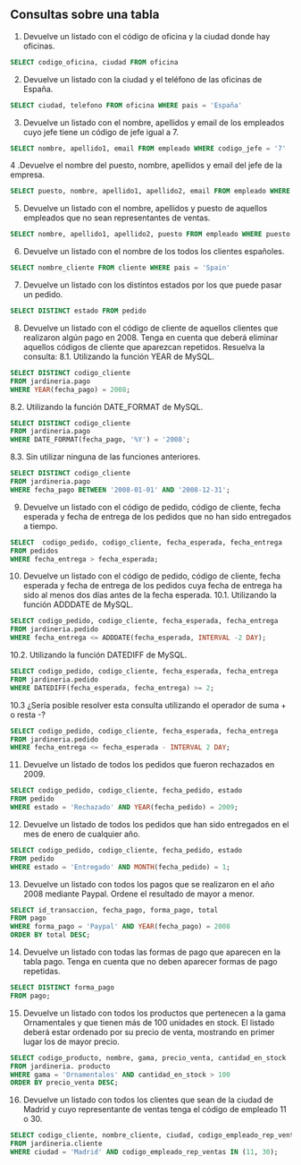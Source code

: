 ## Consultas sobre una tabla
1. Devuelve un listado con el código de oficina y la ciudad donde hay oficinas.
```sql
SELECT codigo_oficina, ciudad FROM oficina
```
2. Devuelve un listado con la ciudad y el teléfono de las oficinas de España.
```sql
SELECT ciudad, telefono FROM oficina WHERE pais = 'España'
```
3. Devuelve un listado con el nombre, apellidos y email de los empleados cuyo jefe tiene un código de jefe igual a 7.
```sql
SELECT nombre, apellido1, email FROM empleado WHERE codigo_jefe = '7'
```
4 .Devuelve el nombre del puesto, nombre, apellidos y email del jefe de la empresa.
```sql
SELECT puesto, nombre, apellido1, apellido2, email FROM empleado WHERE puesto = 'Director General'
```
5. Devuelve un listado con el nombre, apellidos y puesto de aquellos empleados que no sean representantes de ventas.
```sql
SELECT nombre, apellido1, apellido2, puesto FROM empleado WHERE puesto != 'Representante Ventas'
```
6. Devuelve un listado con el nombre de los todos los clientes españoles.
```sql
SELECT nombre_cliente FROM cliente WHERE pais = 'Spain'
```
7. Devuelve un listado con los distintos estados por los que puede pasar un pedido.
```sql
SELECT DISTINCT estado FROM pedido
```
8. Devuelve un listado con el código de cliente de aquellos clientes que realizaron algún pago en 2008. Tenga en cuenta que deberá eliminar aquellos códigos de cliente que aparezcan repetidos. Resuelva la consulta:
8.1. Utilizando la función YEAR de MySQL.
```sql
SELECT DISTINCT codigo_cliente
FROM jardineria.pago
WHERE YEAR(fecha_pago) = 2008;
```
8.2. Utilizando la función DATE_FORMAT de MySQL.
```sql
SELECT DISTINCT codigo_cliente
FROM jardineria.pago
WHERE DATE_FORMAT(fecha_pago, '%Y') = '2008';
```
8.3. Sin utilizar ninguna de las funciones anteriores.
```sql
SELECT DISTINCT codigo_cliente
FROM jardineria.pago
WHERE fecha_pago BETWEEN '2008-01-01' AND '2008-12-31';
```
9. Devuelve un listado con el código de pedido, código de cliente, fecha esperada y fecha de entrega de los pedidos que no han sido entregados a tiempo.
```sql
SELECT  codigo_pedido, codigo_cliente, fecha_esperada, fecha_entrega
FROM pedidos
WHERE fecha_entrega > fecha_esperada;
```
10. Devuelve un listado con el código de pedido, código de cliente, fecha esperada y fecha de entrega de los pedidos cuya fecha de entrega ha sido al menos dos días antes de la fecha esperada.
10.1. Utilizando la función ADDDATE de MySQL.
```sql
SELECT codigo_pedido, codigo_cliente, fecha_esperada, fecha_entrega
FROM jardineria.pedido
WHERE fecha_entrega <= ADDDATE(fecha_esperada, INTERVAL -2 DAY);
```
10.2. Utilizando la función DATEDIFF de MySQL.
```sql
SELECT codigo_pedido, codigo_cliente, fecha_esperada, fecha_entrega
FROM jardineria.pedido
WHERE DATEDIFF(fecha_esperada, fecha_entrega) >= 2;
```
10.3 ¿Sería posible resolver esta consulta utilizando el operador de suma + o resta -?
```sql
SELECT codigo_pedido, codigo_cliente, fecha_esperada, fecha_entrega
FROM jardineria.pedido
WHERE fecha_entrega <= fecha_esperada - INTERVAL 2 DAY;
```
11. Devuelve un listado de todos los pedidos que fueron rechazados en 2009.
```sql
SELECT codigo_pedido, codigo_cliente, fecha_pedido, estado
FROM pedido
WHERE estado = 'Rechazado' AND YEAR(fecha_pedido) = 2009;
```
12. Devuelve un listado de todos los pedidos que han sido entregados en el mes de enero de cualquier año.
```sql
SELECT codigo_pedido, codigo_cliente, fecha_pedido, estado
FROM pedido 
WHERE estado = 'Entregado' AND MONTH(fecha_pedido) = 1;
```
13. Devuelve un listado con todos los pagos que se realizaron en el año 2008 mediante Paypal. Ordene el resultado de mayor a menor.
```sql
SELECT id_transaccion, fecha_pago, forma_pago, total
FROM pago
WHERE forma_pago = 'Paypal' AND YEAR(fecha_pago) = 2008
ORDER BY total DESC;
```
14. Devuelve un listado con todas las formas de pago que aparecen en la tabla pago. Tenga en cuenta que no deben aparecer formas de pago repetidas.
```sql
SELECT DISTINCT forma_pago
FROM pago;
```
15. Devuelve un listado con todos los productos que pertenecen a la gama Ornamentales y que tienen más de 100 unidades en stock. El listado deberá estar ordenado por su precio de venta, mostrando en primer lugar los de mayor precio.
```sql
SELECT codigo_producto, nombre, gama, precio_venta, cantidad_en_stock
FROM jardineria. producto
WHERE gama = 'Ornamentales' AND cantidad_en_stock > 100
ORDER BY precio_venta DESC;
```
16. Devuelve un listado con todos los clientes que sean de la ciudad de Madrid y cuyo representante de ventas tenga el código de empleado 11 o 30.
```sql
SELECT codigo_cliente, nombre_cliente, ciudad, codigo_empleado_rep_ventas
FROM jardineria.cliente
WHERE ciudad = 'Madrid' AND codigo_empleado_rep_ventas IN (11, 30);
```

